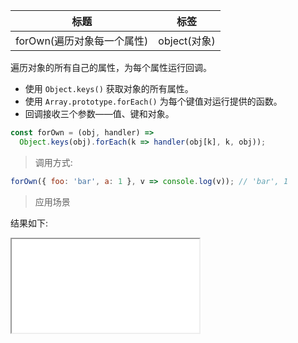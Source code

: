 | 标题                       | 标签         |
| -------------------------- | ------------ |
| forOwn(遍历对象每一个属性) | object(对象) |

遍历对象的所有自己的属性，为每个属性运行回调。

- 使用 `Object.keys()` 获取对象的所有属性。
- 使用 `Array.prototype.forEach()` 为每个键值对运行提供的函数。
- 回调接收三个参数——值、键和对象。

```js
const forOwn = (obj, handler) =>
  Object.keys(obj).forEach(k => handler(obj[k], k, obj));
```

> 调用方式:

```js
forOwn({ foo: 'bar', a: 1 }, v => console.log(v)); // 'bar', 1
```

> 应用场景

<div class="code-editor" data-url="codes/javascript/html/forOwn.html" data-language="html"></div>

结果如下:

<iframe src="codes/javascript/html/forOwn.html"></iframe>
